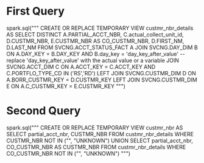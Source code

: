 # First Query
spark.sql("""
CREATE OR REPLACE TEMPORARY VIEW custmr_nbr_details AS
SELECT DISTINCT A.PARTIAL_ACCT_NBR, 
                C.actual_collect_unit_id,
                D.CUSTMR_NBR, 
                E.CUSTMR_NBR AS CO_CUSTMR_NBR, 
                D.FIRST_NM, 
                D.LAST_NM
FROM SVCNG.ACCT_STATUS_FACT A
JOIN SVCNG.DAY_DIM B
  ON A.DAY_KEY = B.DAY_KEY
  AND B.day_key = 'day_key_after_value' -- replace 'day_key_after_value' with the actual value or a variable
JOIN SVCNG.ACCT_DIM C
  ON A.ACCT_KEY = C.ACCT_KEY
  AND C.PORTFLO_TYPE_CD IN ('RS','RD')
LEFT JOIN SVCNG.CUSTMR_DIM D
  ON A.BORR_CUSTMR_KEY = D.CUSTMR_KEY
LEFT JOIN SVCNG.CUSTMR_DIM E
  ON A.C_CUSTMR_KEY = E.CUSTMR_KEY
""")

# Second Query
spark.sql("""
CREATE OR REPLACE TEMPORARY VIEW custmr_nbr AS
SELECT partial_acct_nbr, CUSTMR_NBR 
FROM custmr_nbr_details 
WHERE CUSTMR_NBR NOT IN ("", "UNKNOWN")
UNION
SELECT partial_acct_nbr, CO_CUSTMR_NBR AS CUSTMR_NBR 
FROM custmr_nbr_details 
WHERE CO_CUSTMR_NBR NOT IN ("", "UNKNOWN")
""")
